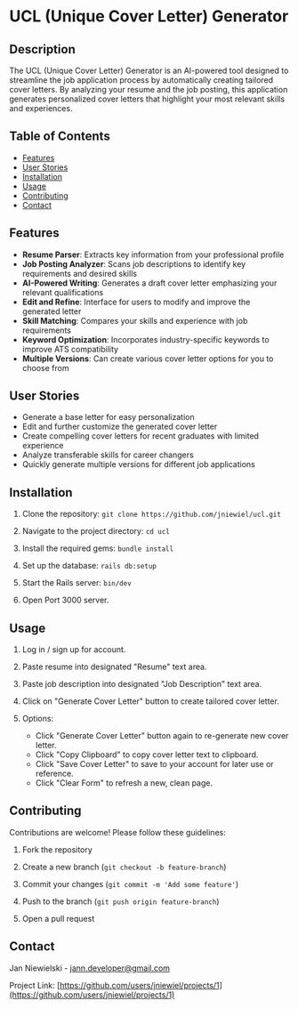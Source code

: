 # UCL (Unique Cover Letter) Generator

## Description

The UCL (Unique Cover Letter) Generator is an AI-powered tool designed to streamline the job application process by automatically creating tailored cover letters. By analyzing your resume and the job posting, this application generates personalized cover letters that highlight your most relevant skills and experiences.

## Table of Contents
- [Features](#features)
- [User Stories](#user-stories)
- [Installation](#installation)
- [Usage](#usage)
- [Contributing](#contributing)
- [Contact](#contact)

## Features

- **Resume Parser**: Extracts key information from your professional profile
- **Job Posting Analyzer**: Scans job descriptions to identify key requirements and desired skills
- **AI-Powered Writing**: Generates a draft cover letter emphasizing your relevant qualifications
- **Edit and Refine**: Interface for users to modify and improve the generated letter
- **Skill Matching**: Compares your skills and experience with job requirements
- **Keyword Optimization**: Incorporates industry-specific keywords to improve ATS compatibility
- **Multiple Versions**: Can create various cover letter options for you to choose from

## User Stories

- Generate a base letter for easy personalization
- Edit and further customize the generated cover letter
- Create compelling cover letters for recent graduates with limited experience
- Analyze transferable skills for career changers
- Quickly generate multiple versions for different job applications

## Installation

1. Clone the repository:
`git clone https://github.com/jniewiel/ucl.git`

2. Navigate to the project directory:
`cd ucl`

3. Install the required gems:
`bundle install`

4. Set up the database:
`rails db:setup`

5. Start the Rails server:
`bin/dev`

6. Open Port 3000 server.

## Usage

1. Log in / sign up for account.

2. Paste resume into designated "Resume" text area.

5. Paste job description into designated "Job Description" text area.

6. Click on "Generate Cover Letter" button to create tailored cover letter.

7. Options:
    - Click "Generate Cover Letter" button again to re-generate new cover letter.
    - Click "Copy Clipboard" to copy cover letter text to clipboard.
    - Click "Save Cover Letter" to save to your account for later use or reference.
    - Click "Clear Form" to refresh a new, clean page.

## Contributing

Contributions are welcome! Please follow these guidelines:

1. Fork the repository

2. Create a new branch (`git checkout -b feature-branch`)

3. Commit your changes (`git commit -m 'Add some feature'`)

4. Push to the branch (`git push origin feature-branch`)

5. Open a pull request

## Contact

Jan Niewielski - [jann.developer@gmail.com](mailto:jann.developer@gmail.com)

Project Link: [https://github.com/users/jniewiel/projects/1](https://github.com/users/jniewiel/projects/1)

<!--
## License

Distributed under the MIT License. See `LICENSE` for more information.

## Acknowledgements

(Any acknowledgements or credits will be added here)
-->
